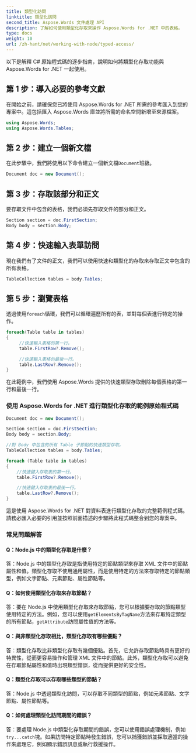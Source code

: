 ```yaml
---
title: 類型化訪問
linktitle: 類型化訪問
second_title: Aspose.Words 文件處理 API
description: 了解如何使用類型化存取來操作 Aspose.Words for .NET 中的表格。
type: docs
weight: 10
url: /zh-hant/net/working-with-node/typed-access/
---
```


以下是解釋 C# 原始程式碼的逐步指南，說明如何將類型化存取功能與 Aspose.Words for .NET 一起使用。

## 第 1 步：導入必要的參考文獻
在開始之前，請確保您已將使用 Aspose.Words for .NET 所需的參考匯入到您的專案中。這包括匯入 Aspose.Words 庫並將所需的命名空間新增至來源檔案。

```csharp
using Aspose.Words;
using Aspose.Words.Tables;
```

## 第 2 步：建立一個新文檔
在此步驟中，我們將使用以下命令建立一個新文檔`Document`班級。

```csharp
Document doc = new Document();
```

## 第 3 步：存取該部分和正文
要存取文件中包含的表格，我們必須先存取文件的部分和正文。

```csharp
Section section = doc.FirstSection;
Body body = section.Body;
```

## 第 4 步：快速輸入表單訪問
現在我們有了文件的正文，我們可以使用快速和類型化的存取來存取正文中包含的所有表格。

```csharp
TableCollection tables = body.Tables;
```

## 第 5 步：瀏覽表格
透過使用`foreach`循環，我們可以循環遍歷所有的表，並對每個表進行特定的操作。

```csharp
foreach(Table table in tables)
{
     //快速輸入表格的第一行。
     table.FirstRow?.Remove();

     //快速輸入表格的最後一行。
     table.LastRow?.Remove();
}
```

在此範例中，我們使用 Aspose.Words 提供的快速類型存取刪除每個表格的第一行和最後一行。

### 使用 Aspose.Words for .NET 進行類型化存取的範例原始程式碼

```csharp
Document doc = new Document();

Section section = doc.FirstSection;
Body body = section.Body;

//對 Body 中包含的所有 Table 子節點的快速類型存取。
TableCollection tables = body.Tables;

foreach (Table table in tables)
{
	//快速鍵入存取表的第一行。
	table.FirstRow?.Remove();

	//快速鍵入存取表的最後一行。
	table.LastRow?.Remove();
}
```

這是使用 Aspose.Words for .NET 對資料表進行類型化存取的完整範例程式碼。請務必匯入必要的引用並按照前面描述的步驟將此程式碼整合到您的專案中。

### 常見問題解答

#### Q：Node.js 中的類型化存取是什麼？

答：Node.js 中的類型化存取是指使用特定的節點類型來存取 XML 文件中的節點屬性和值。類型化存取不使用通用屬性，而是使用特定的方法來存取特定的節點類型，例如文字節點、元素節點、屬性節點等。

#### Q：如何使用類型化存取來存取節點？

答：要在 Node.js 中使用類型化存取來存取節點，您可以根據要存取的節點類型使用特定的方法。例如，您可以使用`getElementsByTagName`方法來存取特定類型的所有節點，`getAttribute`訪問屬性值的方法等。

#### Q：與非類型化存取相比，類型化存取有哪些優點？

答：類型化存取比非類型化存取有幾個優點。首先，它允許存取節點時具有更好的特異性，從而更容易操作和管理 XML 文件中的節點。此外，類型化存取可以避免在存取節點屬性和值時出現類型錯誤，從而提供更好的安全性。

#### Q：類型化存取可以存取哪些類型的節點？

答：Node.js 中透過類型化訪問，可以存取不同類型的節點，例如元素節點、文字節點、屬性節點等。

#### Q：如何處理類型化訪問期間的錯誤？

答：要處理 Node.js 中類型化存取期間的錯誤，您可以使用錯誤處理機制，例如`try...catch`塊。如果訪問特定節點時發生錯誤，您可以捕獲錯誤並採取適當的操作來處理它，例如顯示錯誤訊息或執行救援操作。
